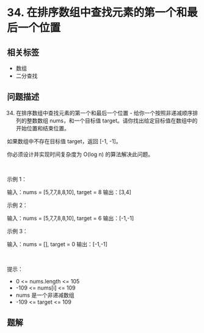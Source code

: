 
# 34. 在排序数组中查找元素的第一个和最后一个位置

## 相关标签

- 数组
- 二分查找

## 问题描述 

34. 在排序数组中查找元素的第一个和最后一个位置 - 给你一个按照非递减顺序排列的整数数组 nums，和一个目标值 target。请你找出给定目标值在数组中的开始位置和结束位置。

如果数组中不存在目标值 target，返回 [-1, -1]。

你必须设计并实现时间复杂度为 O(log n) 的算法解决此问题。

 

示例 1：


输入：nums = [5,7,7,8,8,10], target = 8
输出：[3,4]

示例 2：


输入：nums = [5,7,7,8,8,10], target = 6
输出：[-1,-1]

示例 3：


输入：nums = [], target = 0
输出：[-1,-1]

 

提示：

 * 0 <= nums.length <= 105
 * -109 <= nums[i] <= 109
 * nums 是一个非递减数组
 * -109 <= target <= 109

## 题解


```ts

````